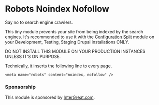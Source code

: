 # Robots Noindex Nofollow

Say no to search engine crawlers.

This tiny module prevents your site from being indexed by the search engines.
It's recommended to use it with the [Configuration Split](https://www.drupal.org/project/config_split)
module on your Development, Testing, Staging Drupal installations ONLY.

DO NOT INSTALL THIS MODULE ON YOUR PRODUCTION INSTANCES UNLESS IT'S ON PURPOSE.

Technically, it inserts the following line to every page.

```
<meta name="robots" content="noindex, nofollow" />
```

### Sponsorship

This module is sponsored by [InterGreat.com](http://www.intergreat.com).
